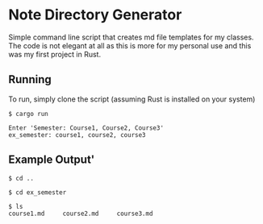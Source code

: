 # Note Directory Generator

Simple command line script that creates md file templates for my classes. The code is not elegant at all as this is more for my personal use and this was my first project in Rust.


## Running 

To run, simply clone the script (assuming Rust is installed on your system)
```
$ cargo run
```

```
Enter 'Semester: Course1, Course2, Course3'
ex_semester: course1, course2, course3
```

## Example Output'
```
$ cd ..
```
```
$ cd ex_semester
```
```
$ ls
course1.md     course2.md     course3.md
```